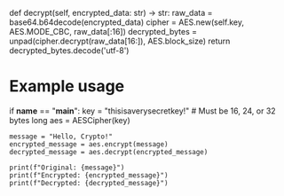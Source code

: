 def decrypt(self, encrypted_data: str) -> str:
        raw_data = base64.b64decode(encrypted_data)
        cipher = AES.new(self.key, AES.MODE_CBC, raw_data[:16])
        decrypted_bytes = unpad(cipher.decrypt(raw_data[16:]), AES.block_size)
        return decrypted_bytes.decode('utf-8')

# Example usage
if __name__ == "__main__":
    key = "thisisaverysecretkey!"  # Must be 16, 24, or 32 bytes long
    aes = AESCipher(key)
    
    message = "Hello, Crypto!"
    encrypted_message = aes.encrypt(message)
    decrypted_message = aes.decrypt(encrypted_message)
    
    print(f"Original: {message}")
    print(f"Encrypted: {encrypted_message}")
    print(f"Decrypted: {decrypted_message}")
